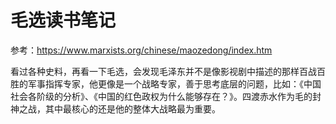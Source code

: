 # 毛选读书笔记

参考：<https://www.marxists.org/chinese/maozedong/index.htm>

看过各种史料，再看一下毛选，会发现毛泽东并不是像影视剧中描述的那样百战百胜的军事指挥专家，他更像是一个战略专家，善于思考底层的问题，比如：《中国社会各阶级的分析》、《中国的红色政权为什么能够存在？》。四渡赤水作为毛的封神之战，其中最核心的还是他的整体大战略最为重要。
